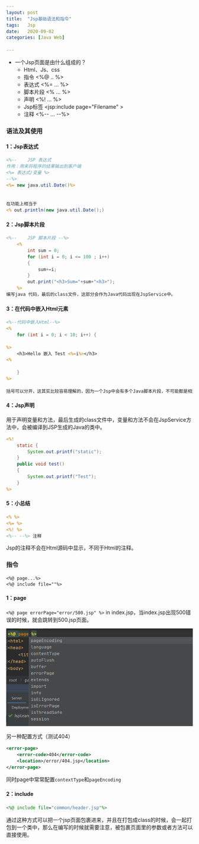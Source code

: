 ```yaml
---
layout: post
title:  "Jsp基础语法和指令"
tags:   Jsp 
date:   2020-09-02
categories: [Java Web]

---
```




- 一个Jsp页面是由什么组成的？
  - Html、Js、css
  - 指令 <%@ .. %>
  - 表达式 <%= ... %>
  - 脚本片段 <% ... %>
  - 声明 <%! ... %>
  - Jsp标签 <jsp:include page="Filename" >
  - 注释 <%-- ... --%>

### 语法及其使用

#### 1：Jsp表达式

```jsp
<%--    JSP 表达式
作用：用来将程序的结果输出到客户端
<%= 表达式/变量 %>
--%>
<%= new java.util.Date()%>


在功能上相当于
<% out.println(new java.util.Date();)
```

#### 2：Jsp脚本片段

```jsp
<%--    JSP 脚本片段 --%>
    <%
        int sum = 0;
        for (int i = 0; i <= 100 ; i++)
        {
            sum+=i;
        }
        out.print("<h3>Sum="+sum+"<h3>");
    %>
编写java 代码，最后的class文件，这部分会作为Java代码出现在JspService中。
```

#### 3：在代码中嵌入Html元素

```jsp
<%--代码中嵌入Html--%>
<%
    for (int i = 0; i < 10; i++) {

%>
    <h3>Hello 嵌入 Test <%=i%></h3>
<%

    }
%>

括号可以分开，这其实比较容易理解的，因为一个Jsp中会有多个Java脚本片段，不可能都是相连的。
```

#### 4：Jsp声明

用于声明变量和方法，最后生成的class文件中，变量和方法不会在JspService方法中，会被编译到JSP生成的Java的类中。

```jsp
<%!
    static {
        System.out.printf("static");
    }
    public void test()
    {
        System.out.printf("Test");
    }
%>
```

#### 5：小总结

```jsp
<% %>
<%= %>
<%! %>
<%-- --%> 注释
```

Jsp的注释不会在Html源码中显示，不同于Html的注释。



### 指令

```
<%@ page...%>
<%@ include file=""%>
```

#### 1：page

`<%@ page errorPage="error/500.jsp" %>` in index.jsp，当index.jsp出现500错误的时候，就会跳转到500.jsp页面。

![image-20200902151439485](https://raw.githubusercontent.com/ARP2019/ImageUpload/master/img/2020-09-02/image-20200902151439485.png)

另一种配置方式（测试404）

```xml
<error-page>
    <error-code>404</error-code>
    <location>/error/404.jsp</location>
</error-page>
```

同时page中常常配置`contextType`和`pageEncoding`

#### 2：include

```jsp
<%@ include file="common/header.jsp"%>
```

通过这种方式可以把一个jsp页面包裹进来，并且在打包成class的时候，会一起打包到一个类中，那么在编写的时候就需要注意，被包裹页面里的参数或者方法可以直接使用。